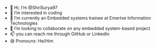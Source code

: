 - 👋 Hi, I’m @ShriSurya97
- 👀 I’m interested in coding
- 🌱 I’m currently an Embedded systems trainee at Emertxe Information Technologies
- 💞️ I’m looking to collaborate on any embedded system-based project
- 📫 you can reach me through GitHub or LinkedIn
- 😄 Pronouns: He/Him
   
